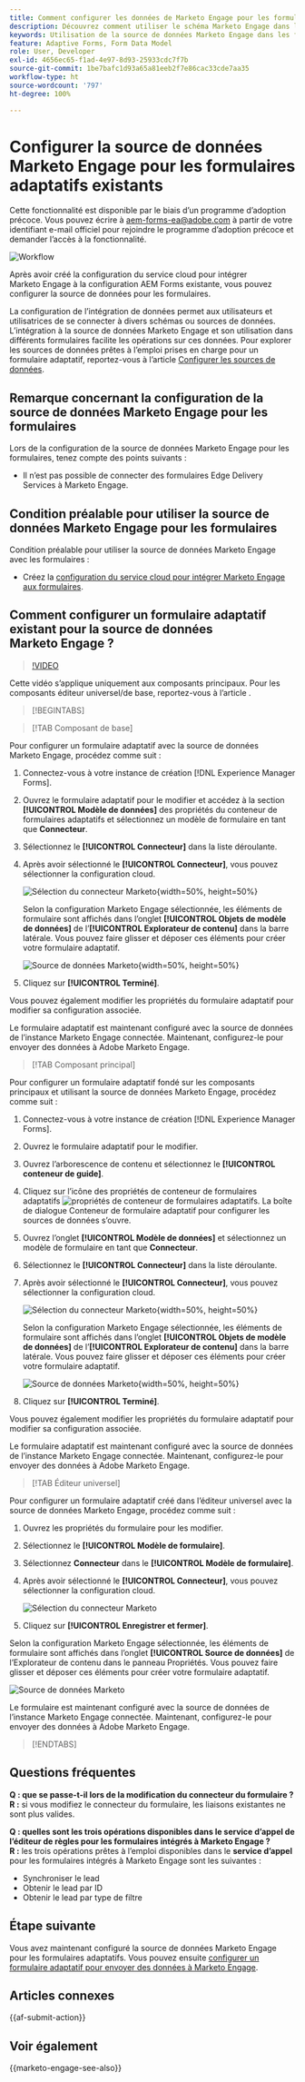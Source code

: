 ```yaml
---
title: Comment configurer les données de Marketo Engage pour les formulaires adaptatifs ?
description: Découvrez comment utiliser le schéma Marketo Engage dans les formulaires adaptatifs.
keywords: Utilisation de la source de données Marketo Engage dans les formulaires adaptatifs. Comment connecter une source de données d’instance Marketo à un formulaire ? , Connecter un formulaire à Marketo.
feature: Adaptive Forms, Form Data Model
role: User, Developer
exl-id: 4656ec65-f1ad-4e97-8d93-25933cdc7f7b
source-git-commit: 1be7bafc1d93a65a81eeb2f7e86cac33cde7aa35
workflow-type: ht
source-wordcount: '797'
ht-degree: 100%

---
```


# Configurer la source de données Marketo Engage pour les formulaires adaptatifs existants

<span class="preview"> Cette fonctionnalité est disponible par le biais d’un programme d’adoption précoce. Vous pouvez écrire à aem-forms-ea@adobe.com à partir de votre identifiant e-mail officiel pour rejoindre le programme d’adoption précoce et demander l’accès à la fonctionnalité. </span>

![Workflow](/help/forms/assets/workflow-marketo-2.png)

Après avoir créé la configuration du service cloud pour intégrer Marketo Engage à la configuration AEM Forms existante, vous pouvez configurer la source de données pour les formulaires.

La configuration de l’intégration de données permet aux utilisateurs et utilisatrices de se connecter à divers schémas ou sources de données. L’intégration à la source de données Marketo Engage et son utilisation dans différents formulaires facilite les opérations sur ces données. Pour explorer les sources de données prêtes à l’emploi prises en charge pour un formulaire adaptatif, reportez-vous à l’article [Configurer les sources de données](/help/forms/configure-data-sources.md).

## Remarque concernant la configuration de la source de données Marketo Engage pour les formulaires

Lors de la configuration de la source de données Marketo Engage pour les formulaires, tenez compte des points suivants :

* Il n’est pas possible de connecter des formulaires Edge Delivery Services à Marketo Engage.

## Condition préalable pour utiliser la source de données Marketo Engage pour les formulaires

Condition préalable pour utiliser la source de données Marketo Engage avec les formulaires :

* Créez la [configuration du service cloud pour intégrer Marketo Engage aux formulaires](/help/forms/integrate-form-to-marketo-engage.md).

## Comment configurer un formulaire adaptatif existant pour la source de données Marketo Engage ?

>[!VIDEO](https://video.tv.adobe.com/v/3442871/marketo-aem-forms-aem-marketo-engage)

<span> Cette vidéo s’applique uniquement aux composants principaux. Pour les composants éditeur universel/de base, reportez-vous à l’article </span>.

>[!BEGINTABS]

>[!TAB Composant de base]

Pour configurer un formulaire adaptatif avec la source de données Marketo Engage, procédez comme suit :

1. Connectez-vous à votre instance de création [!DNL Experience Manager Forms].
1. Ouvrez le formulaire adaptatif pour le modifier et accédez à la section **[!UICONTROL Modèle de données]** des propriétés du conteneur de formulaires adaptatifs et sélectionnez un modèle de formulaire en tant que **Connecteur**.
1. Sélectionnez le **[!UICONTROL Connecteur]** dans la liste déroulante.
1. Après avoir sélectionné le **[!UICONTROL Connecteur]**, vous pouvez sélectionner la configuration cloud.

   ![Sélection du connecteur Marketo](/help/forms/assets/select-marketo-connector-af1.png){width=50%, height=50%}

   Selon la configuration Marketo Engage sélectionnée, les éléments de formulaire sont affichés dans l’onglet **[!UICONTROL Objets de modèle de données]** de l’**[!UICONTROL Explorateur de contenu]** dans la barre latérale. Vous pouvez faire glisser et déposer ces éléments pour créer votre formulaire adaptatif.

   ![Source de données Marketo](/help/forms/assets/marketo-engage-data-source-af1.png){width=50%, height=50%}

1. Cliquez sur **[!UICONTROL Terminé]**.

Vous pouvez également modifier les propriétés du formulaire adaptatif pour modifier sa configuration associée.

Le formulaire adaptatif est maintenant configuré avec la source de données de l’instance Marketo Engage connectée. Maintenant, configurez-le pour envoyer des données à Adobe Marketo Engage.

>[!TAB Composant principal]

Pour configurer un formulaire adaptatif fondé sur les composants principaux et utilisant la source de données Marketo Engage, procédez comme suit :

1. Connectez-vous à votre instance de création [!DNL Experience Manager Forms].

1. Ouvrez le formulaire adaptatif pour le modifier.
1. Ouvrez l’arborescence de contenu et sélectionnez le **[!UICONTROL conteneur de guide]**.
1. Cliquez sur l’icône des propriétés de conteneur de formulaires adaptatifs ![propriétés de conteneur de formulaires adaptatifs](/help/forms/assets/configure-icon.svg). La boîte de dialogue Conteneur de formulaire adaptatif pour configurer les sources de données s’ouvre.
1. Ouvrez l’onglet **[!UICONTROL Modèle de données]** et sélectionnez un modèle de formulaire en tant que **Connecteur**.
1. Sélectionnez le **[!UICONTROL Connecteur]** dans la liste déroulante.

1. Après avoir sélectionné le **[!UICONTROL Connecteur]**, vous pouvez sélectionner la configuration cloud.

   ![Sélection du connecteur Marketo](/help/forms/assets/select-marketo-connector.png){width=50%, height=50%}

   Selon la configuration Marketo Engage sélectionnée, les éléments de formulaire sont affichés dans l’onglet **[!UICONTROL Objets de modèle de données]** de l’**[!UICONTROL Explorateur de contenu]** dans la barre latérale. Vous pouvez faire glisser et déposer ces éléments pour créer votre formulaire adaptatif.

   ![Source de données Marketo](/help/forms/assets/marketo-engage-data-source.png){width=50%, height=50%}

1. Cliquez sur **[!UICONTROL Terminé]**.

Vous pouvez également modifier les propriétés du formulaire adaptatif pour modifier sa configuration associée.

Le formulaire adaptatif est maintenant configuré avec la source de données de l’instance Marketo Engage connectée. Maintenant, configurez-le pour envoyer des données à Adobe Marketo Engage.

>[!TAB Éditeur universel]

Pour configurer un formulaire adaptatif créé dans l’éditeur universel avec la source de données Marketo Engage, procédez comme suit :

1. Ouvrez les propriétés du formulaire pour les modifier.
1. Sélectionnez le **[!UICONTROL Modèle de formulaire]**.
1. Sélectionnez **Connecteur** dans le **[!UICONTROL Modèle de formulaire]**.
1. Après avoir sélectionné le **[!UICONTROL Connecteur]**, vous pouvez sélectionner la configuration cloud.

   ![Sélection du connecteur Marketo](/help/forms/assets/select-marketo-connector-ue.png)

1. Cliquez sur **[!UICONTROL Enregistrer et fermer]**.

Selon la configuration Marketo Engage sélectionnée, les éléments de formulaire sont affichés dans l’onglet **[!UICONTROL Source de données]** de l’Explorateur de contenu dans le panneau Propriétés. Vous pouvez faire glisser et déposer ces éléments pour créer votre formulaire adaptatif.

![Source de données Marketo](/help/forms/assets/marketo-engage-data-source-ue.png)

Le formulaire est maintenant configuré avec la source de données de l’instance Marketo Engage connectée. Maintenant, configurez-le pour envoyer des données à Adobe Marketo Engage.

>[!ENDTABS]

## Questions fréquentes

**Q : que se passe-t-il lors de la modification du connecteur du formulaire ?**\
**R :** si vous modifiez le connecteur du formulaire, les liaisons existantes ne sont plus valides.

**Q : quelles sont les trois opérations disponibles dans le service d’appel de l’éditeur de règles pour les formulaires intégrés à Marketo Engage ?**\
**R :** les trois opérations prêtes à l’emploi disponibles dans le **service d’appel** pour les formulaires intégrés à Marketo Engage sont les suivantes :
* Synchroniser le lead
* Obtenir le lead par ID
* Obtenir le lead par type de filtre

## Étape suivante

Vous avez maintenant configuré la source de données Marketo Engage pour les formulaires adaptatifs. Vous pouvez ensuite [configurer un formulaire adaptatif pour envoyer des données à Marketo Engage](/help/forms/submit-adaptive-form-to-marketo-engage.md).

## Articles connexes

{{af-submit-action}}

## Voir également

{{marketo-engage-see-also}}
